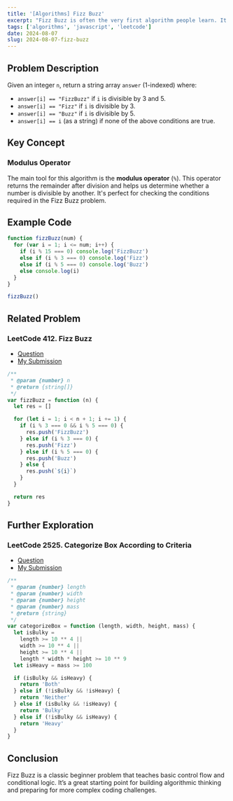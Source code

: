 ```yaml
---
title: '[Algorithms] Fizz Buzz'
excerpt: "Fizz Buzz is often the very first algorithm people learn. It's a classic and fundamental concept, serving as an entry point into algorithm learning — simple yet fun!"
tags: ['algorithms', 'javascript', 'leetcode']
date: 2024-08-07
slug: 2024-08-07-fizz-buzz
---
```


## Problem Description

Given an integer `n`, return a string array `answer` (1-indexed) where:

- `answer[i] == "FizzBuzz"` if `i` is divisible by 3 and 5.
- `answer[i] == "Fizz"` if `i` is divisible by 3.
- `answer[i] == "Buzz"` if `i` is divisible by 5.
- `answer[i] == i` (as a string) if none of the above conditions are true.

## Key Concept

### Modulus Operator

The main tool for this algorithm is the **modulus operator** (`%`). This operator returns the remainder after division and helps us determine whether a number is divisible by another. It's perfect for checking the conditions required in the Fizz Buzz problem.

## Example Code

```javascript
function fizzBuzz(num) {
  for (var i = 1; i <= num; i++) {
    if (i % 15 === 0) console.log('FizzBuzz')
    else if (i % 3 === 0) console.log('Fizz')
    else if (i % 5 === 0) console.log('Buzz')
    else console.log(i)
  }
}

fizzBuzz()
```

## Related Problem

### LeetCode 412. Fizz Buzz

- [Question](https://leetcode.com/problems/fizz-buzz/description/)
- [My Submission](https://leetcode.com/problems/fizz-buzz/submissions/1398760859)

```javascript
/**
 * @param {number} n
 * @return {string[]}
 */
var fizzBuzz = function (n) {
  let res = []

  for (let i = 1; i < n + 1; i += 1) {
    if (i % 3 === 0 && i % 5 === 0) {
      res.push('FizzBuzz')
    } else if (i % 3 === 0) {
      res.push('Fizz')
    } else if (i % 5 === 0) {
      res.push('Buzz')
    } else {
      res.push(`${i}`)
    }
  }

  return res
}
```

## Further Exploration

### LeetCode 2525. Categorize Box According to Criteria

- [Question](https://leetcode.com/problems/categorize-box-according-to-criteria/description/)
- [My Submission](https://leetcode.com/problems/categorize-box-according-to-criteria/submissions/1399341918)

```javascript
/**
 * @param {number} length
 * @param {number} width
 * @param {number} height
 * @param {number} mass
 * @return {string}
 */
var categorizeBox = function (length, width, height, mass) {
  let isBulky =
    length >= 10 ** 4 ||
    width >= 10 ** 4 ||
    height >= 10 ** 4 ||
    length * width * height >= 10 ** 9
  let isHeavy = mass >= 100

  if (isBulky && isHeavy) {
    return 'Both'
  } else if (!isBulky && !isHeavy) {
    return 'Neither'
  } else if (isBulky && !isHeavy) {
    return 'Bulky'
  } else if (!isBulky && isHeavy) {
    return 'Heavy'
  }
}
```

## Conclusion

Fizz Buzz is a classic beginner problem that teaches basic control flow and conditional logic. It’s a great starting point for building algorithmic thinking and preparing for more complex coding challenges.
